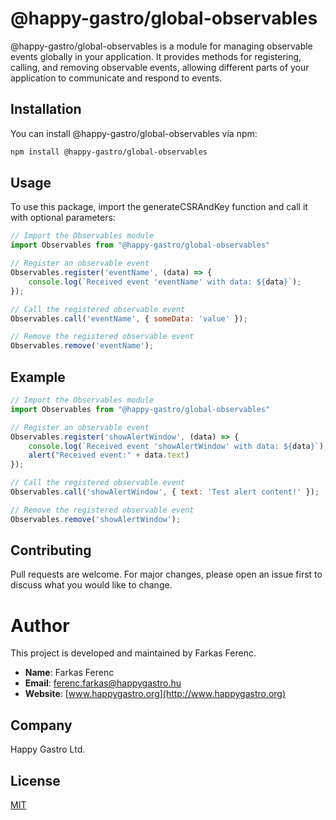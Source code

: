 # @happy-gastro/global-observables
@happy-gastro/global-observables is a module for managing observable events globally in your application. It provides methods for registering, calling, and removing observable events, allowing different parts of your application to communicate and respond to events.
## Installation
You can install @happy-gastro/global-observables via npm:
```bash
npm install @happy-gastro/global-observables
```
## Usage
To use this package, import the generateCSRAndKey function and call it with optional parameters:

```javascript
// Import the Observables module
import Observables from "@happy-gastro/global-observables"

// Register an observable event
Observables.register('eventName', (data) => {
    console.log(`Received event 'eventName' with data: ${data}`);
});

// Call the registered observable event
Observables.call('eventName', { someData: 'value' });

// Remove the registered observable event
Observables.remove('eventName');
```


## Example
```javascript
// Import the Observables module
import Observables from "@happy-gastro/global-observables"

// Register an observable event
Observables.register('showAlertWindow', (data) => {
    console.log(`Received event 'showAlertWindow' with data: ${data}`);
    alert("Received event:" + data.text)
});

// Call the registered observable event
Observables.call('showAlertWindow', { text: 'Test alert content!' });

// Remove the registered observable event
Observables.remove('showAlertWindow');
```

## Contributing
Pull requests are welcome. For major changes, please open an issue first to discuss what you would like to change.

# Author

This project is developed and maintained by Farkas Ferenc.

- **Name**: Farkas Ferenc
- **Email**: [ferenc.farkas@happygastro.hu](mailto:ferenc.farkas@happygastro.hu)
- **Website**: [www.happygastro.org](http://www.happygastro.org)

## Company

Happy Gastro Ltd.

## License
[MIT](https://choosealicense.com/licenses/mit/)
